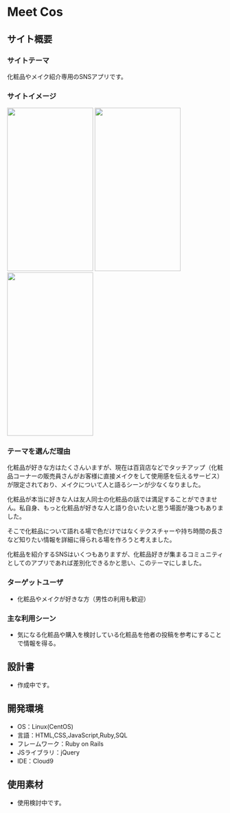 # Meet Cos

## サイト概要
### サイトテーマ

化粧品やメイク紹介専用のSNSアプリです。

### サイトイメージ
<img src="https://user-images.githubusercontent.com/100674792/179508945-3b673300-5c36-492f-ae52-bcd9aa476494.jpg" width="200px" height="380px">  <img src="https://user-images.githubusercontent.com/100674792/179509250-eff5ed9c-e353-4aab-bb35-bea75ff5bd9c.jpg" width="200px" height="380px">  <img src="https://user-images.githubusercontent.com/100674792/179509309-fa2904ac-f701-438a-bfd4-806fcfc45b04.jpg" width="200px" height="380px">

### テーマを選んだ理由

化粧品が好きな方はたくさんいますが、現在は百貨店などでタッチアップ（化粧品コーナーの販売員さんがお客様に直接メイクをして使用感を伝えるサービス）が限定されており、メイクについて人と語るシーンが少なくなりました。

化粧品が本当に好きな人は友人同士の化粧品の話では満足することができません。私自身、もっと化粧品が好きな人と語り合いたいと思う場面が幾つもありました。

そこで化粧品について語れる場で色だけではなくテクスチャーや持ち時間の長さなど知りたい情報を詳細に得られる場を作ろうと考えました。

化粧品を紹介するSNSはいくつもありますが、化粧品好きが集まるコミュニティとしてのアプリであれば差別化できるかと思い、このテーマにしました。

### ターゲットユーザ
- 化粧品やメイクが好きな方（男性の利用も歓迎）

### 主な利用シーン

- 気になる化粧品や購入を検討している化粧品を他者の投稿を参考にすることで情報を得る。

## 設計書
- 作成中です。

## 開発環境
- OS：Linux(CentOS)
- 言語：HTML,CSS,JavaScript,Ruby,SQL
- フレームワーク：Ruby on Rails
- JSライブラリ：jQuery
- IDE：Cloud9

## 使用素材
- 使用検討中です。